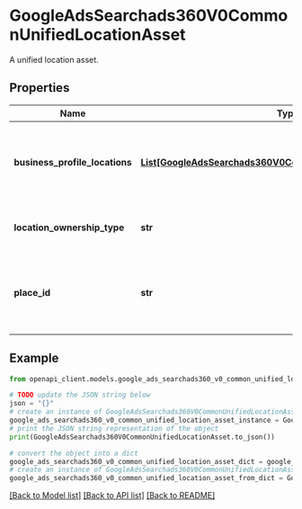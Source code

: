 # GoogleAdsSearchads360V0CommonUnifiedLocationAsset

A unified location asset.

## Properties

Name | Type | Description | Notes
------------ | ------------- | ------------- | -------------
**business_profile_locations** | [**List[GoogleAdsSearchads360V0CommonBusinessProfileLocation]**](GoogleAdsSearchads360V0CommonBusinessProfileLocation.md) | The list of business locations for the customer. This will only be returned if the Location Asset is syncing from the Business Profile account. It is possible to have multiple Business Profile listings under the same account that point to the same Place ID. | [optional] 
**location_ownership_type** | **str** | The type of location ownership. If the type is BUSINESS_OWNER, it will be served as a location extension. If the type is AFFILIATE, it will be served as an affiliate location. | [optional] 
**place_id** | **str** | Place IDs uniquely identify a place in the Google Places database and on Google Maps. This field is unique for a given customer ID and asset type. See https://developers.google.com/places/web-service/place-id to learn more about Place ID. | [optional] 

## Example

```python
from openapi_client.models.google_ads_searchads360_v0_common_unified_location_asset import GoogleAdsSearchads360V0CommonUnifiedLocationAsset

# TODO update the JSON string below
json = "{}"
# create an instance of GoogleAdsSearchads360V0CommonUnifiedLocationAsset from a JSON string
google_ads_searchads360_v0_common_unified_location_asset_instance = GoogleAdsSearchads360V0CommonUnifiedLocationAsset.from_json(json)
# print the JSON string representation of the object
print(GoogleAdsSearchads360V0CommonUnifiedLocationAsset.to_json())

# convert the object into a dict
google_ads_searchads360_v0_common_unified_location_asset_dict = google_ads_searchads360_v0_common_unified_location_asset_instance.to_dict()
# create an instance of GoogleAdsSearchads360V0CommonUnifiedLocationAsset from a dict
google_ads_searchads360_v0_common_unified_location_asset_from_dict = GoogleAdsSearchads360V0CommonUnifiedLocationAsset.from_dict(google_ads_searchads360_v0_common_unified_location_asset_dict)
```
[[Back to Model list]](../README.md#documentation-for-models) [[Back to API list]](../README.md#documentation-for-api-endpoints) [[Back to README]](../README.md)



